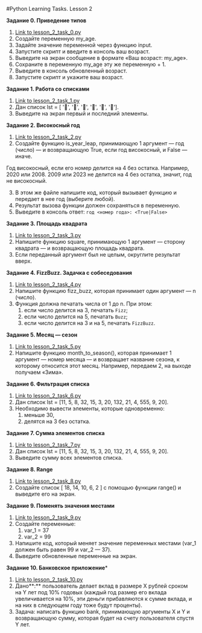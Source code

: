 #Python Learning Tasks. Lesson 2

**Задание 0. Приведение типов**

1. [Link to lesson_2_task_0.py](https://github.com/mboldacova/SkyPro-Lesson-2/blob/main/lesson_2_task_0.py)
2. Создайте переменную my_age.
3. Задайте значение переменной через функцию input.
4. Запустите скрипт и введите в консоль ваш возраст.
5. Выведите на экран сообщение в формате «Ваш возраст: my_age».
6. Сохраните в переменную my_age эту же переменную + 1.    
7. Выведите в консоль обновленный возраст.
8. Запустите скрипт и укажите ваш возраст.

**Задание 1. Работа со списками**

1. [Link to lesson_2_task_1.py](https://github.com/mboldacova/SkyPro-Lesson-2/blob/main/lesson_2_task_1.py)
2. Дан список lst = [ '🍇', '🍑', '🍐', '🍊', '🍌', '🍎'].
3. Выведите на экран первый и последний элементы.

**Задание 2. Високосный год**

1. [Link to lesson_2_task_2.py](https://github.com/mboldacova/SkyPro-Lesson-2/blob/main/lesson_2_task_2.py)
2. Создайте функцию is_year_leap, принимающую 1 аргумент — год (число) — и возвращающую True, если год високосный, и False — иначе.

Год високосный, если его номер делится на 4 без остатка. 
Например, 2020 или 2008. 2009 или 2023 не делится на 4 без остатка, значит, год не високосный.

3. В этом же файле напишите код, который вызывает функцию и передает в нее год (выберите любой).
4. Результат вызова функции должен сохраняться в переменную.
5. Выведите в консоль ответ: `год <номер года>: <True|False>`

**Задание 3. Площадь квадрата**

1. [Link to lesson_2_task_3.py](https://github.com/mboldacova/SkyPro-Lesson-2/blob/main/lesson_2_task_3.py)
2. Напишите функцию square, принимающую 1 аргумент — сторону квадрата — и возвращающую площадь квадрата. 
3. Если переданный аргумент был не целым, округлите результат вверх.

**Задание 4. FizzBuzz. Задачка с собеседования**

1. [Link to lesson_2_task_4.py](https://github.com/mboldacova/SkyPro-Lesson-2/blob/main/lesson_2_task_4.py)
2. Напишите функцию fizz_buzz, которая принимает один аргумент — n (число).
3. Функция должна печатать числа от 1 до n. При этом:
    1. если число делится на 3, печатать `Fizz`;
    2. если число делится на 5, печатать `Buzz`;
    3. если число делится на 3 и на 5, печатать `FizzBuzz`.

**Задание 5. Месяц — сезон**

1. [Link to lesson_2_task_5.py](https://github.com/mboldacova/SkyPro-Lesson-2/blob/main/lesson_2_task_5.py)
2. Напишите функцию month_to_season(), которая принимает 1 аргумент — номер месяца — и возвращает название сезона, к которому относится этот месяц.
Например, передаем 2, на выходе получаем «Зима».

**Задание 6. Фильтрация списка**

1. [Link to lesson_2_task_6.py](https://github.com/mboldacova/SkyPro-Lesson-2/blob/main/lesson_2_task_6.py)
2. Дан список lst = [11, 5, 8, 32, 15, 3, 20, 132, 21, 4, 555, 9, 20].
3. Необходимо вывести элементы, которые одновременно:
    1. меньше 30,
    2. делятся на 3 без остатка.

**Задание 7.  Сумма элементов списка**

1. [Link to lesson_2_task_7.py](https://github.com/mboldacova/SkyPro-Lesson-2/blob/main/lesson_2_task_7.py)
2. Дан список lst = [11, 5, 8, 32, 15, 3, 20, 132, 21, 4, 555, 9, 20].
3. Выведите сумму всех элементов списка.

**Задание 8. Range**

1. [Link to lesson_2_task_8.py](https://github.com/mboldacova/SkyPro-Lesson-2/blob/main/lesson_2_task_8.py)
2. Создайте список [ 18, 14, 10, 6, 2 ] с помощью функции range() и выведите его на экран.

**Задание 9. Поменять значения местами**

1. [Link to lesson_2_task_9.py](https://github.com/mboldacova/SkyPro-Lesson-2/blob/main/lesson_2_task_9.py)
2. Создайте переменные:
    1. var_1 = 37
    2. var_2 = 99
3. Напишите код, который меняет значение переменных местами (var_1 должен быть равен 99 и var_2 — 37).
4. Выведите обновленные переменные на экран.

**Задание 10. Банковское приложение***

1. [Link to lesson_2_task_10.py](https://github.com/mboldacova/SkyPro-Lesson-2/blob/main/lesson_2_task_10.py)
2. Дано**:** пользователь делает вклад в размере Х рублей сроком на Y лет под 10% годовых (каждый год размер его вклада увеличивается на 10%, эти деньги прибавляются к сумме вклада, и на них в следующем году тоже будут проценты).
3. Задача: написать функцию bank, принимающую аргументы X и Y и возвращающую сумму, которая будет на счету пользователя спустя Y лет.
